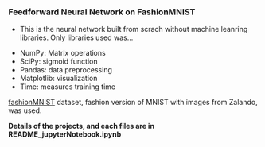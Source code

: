 ### Feedforward Neural Network on FashionMNIST

- This is the neural network built from scrach without machine leanring libraries. Only libraries used was...
* NumPy: Matrix operations
* SciPy: sigmoid function
* Pandas: data preprocessing
* Matplotlib: visualization
* Time: measures training time

[fashionMNIST](https://github.com/zalandoresearch/fashion-mnist) dataset, fashion version of MNIST with images from Zalando, was used.


**Details of the projects, and each files are in README_jupyterNotebook.ipynb**
